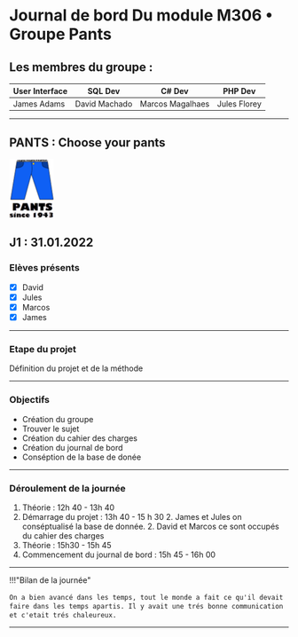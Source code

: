 # Journal de bord Du module M306 • Groupe Pants

## Les membres du groupe :

| User Interface |    SQL Dev    |       C# Dev     |    PHP Dev   |
| -------------- | ------------- | ---------------- |--------------|
|  James Adams   | David Machado | Marcos Magalhaes | Jules Florey |



---
## PANTS : Choose your pants

![Pants](https://raw.githubusercontent.com/azrod2K/Pants/main/bestlogoptp.png)


## J1 : 31.01.2022

### Elèves présents
- [x] David
- [x] Jules
- [x] Marcos
- [x] James

---
### Etape du projet
Définition du projet et de la méthode

---
### Objectifs
* Création du groupe 
* Trouver le sujet
* Création du cahier des charges  
* Création du journal de bord
* Conséption de la base de donée


---

### Déroulement de la journée
1. Théorie : 12h 40 - 13h 40
2. Démarrage du projet : 13h 40 - 15 h 30
    2. James et Jules on conséptualisé la base de donnée.
    2. David et Marcos ce sont occupés du cahier des charges
3. Théorie : 15h30 - 15h 45
4. Commencement du journal de bord : 15h 45 - 16h 00

---

!!!"Bilan de la journée"    

    On a bien avancé dans les temps, tout le monde a fait ce qu'il devait faire dans les temps apartis. Il y avait une trés bonne communication et c'etait trés chaleureux.

---




